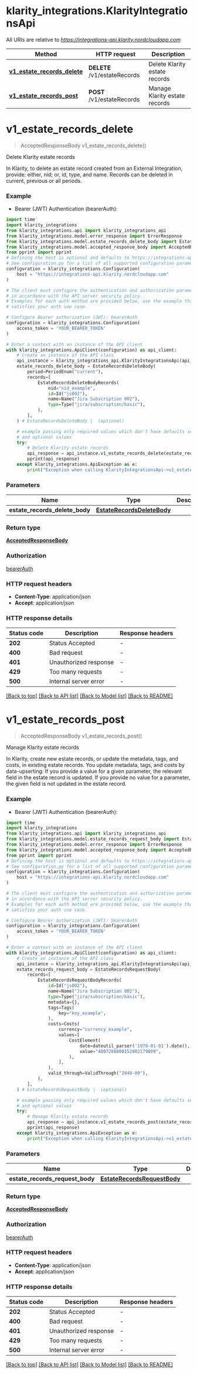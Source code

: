 # klarity_integrations.KlarityIntegrationsApi

All URIs are relative to *https://integrations-api.klarity.nordcloudapp.com*

Method | HTTP request | Description
------------- | ------------- | -------------
[**v1_estate_records_delete**](KlarityIntegrationsApi.md#v1_estate_records_delete) | **DELETE** /v1/estateRecords | Delete Klarity estate records
[**v1_estate_records_post**](KlarityIntegrationsApi.md#v1_estate_records_post) | **POST** /v1/estateRecords | Manage Klarity estate records


# **v1_estate_records_delete**
> AcceptedResponseBody v1_estate_records_delete()

Delete Klarity estate records

In Klarity, to delete an estate record created from an External Integration, provide: either, nid; or, id, type, and name. Records can be deleted in current, previous or all periods. 

### Example

* Bearer (JWT) Authentication (bearerAuth):

```python
import time
import klarity_integrations
from klarity_integrations.api import klarity_integrations_api
from klarity_integrations.model.error_response import ErrorResponse
from klarity_integrations.model.estate_records_delete_body import EstateRecordsDeleteBody
from klarity_integrations.model.accepted_response_body import AcceptedResponseBody
from pprint import pprint
# Defining the host is optional and defaults to https://integrations-api.klarity.nordcloudapp.com
# See configuration.py for a list of all supported configuration parameters.
configuration = klarity_integrations.Configuration(
    host = "https://integrations-api.klarity.nordcloudapp.com"
)

# The client must configure the authentication and authorization parameters
# in accordance with the API server security policy.
# Examples for each auth method are provided below, use the example that
# satisfies your auth use case.

# Configure Bearer authorization (JWT): bearerAuth
configuration = klarity_integrations.Configuration(
    access_token = 'YOUR_BEARER_TOKEN'
)

# Enter a context with an instance of the API client
with klarity_integrations.ApiClient(configuration) as api_client:
    # Create an instance of the API class
    api_instance = klarity_integrations_api.KlarityIntegrationsApi(api_client)
    estate_records_delete_body = EstateRecordsDeleteBody(
        period=PeriodEnum("current"),
        records=[
            EstateRecordsDeleteBodyRecords(
                nid="nid_example",
                id=Id("js002"),
                name=Name("Jira Subscription 002"),
                type=Type("jira/subscription/basic"),
            ),
        ],
    ) # EstateRecordsDeleteBody |  (optional)

    # example passing only required values which don't have defaults set
    # and optional values
    try:
        # Delete Klarity estate records
        api_response = api_instance.v1_estate_records_delete(estate_records_delete_body=estate_records_delete_body)
        pprint(api_response)
    except klarity_integrations.ApiException as e:
        print("Exception when calling KlarityIntegrationsApi->v1_estate_records_delete: %s\n" % e)
```


### Parameters

Name | Type | Description  | Notes
------------- | ------------- | ------------- | -------------
 **estate_records_delete_body** | [**EstateRecordsDeleteBody**](EstateRecordsDeleteBody.md)|  | [optional]

### Return type

[**AcceptedResponseBody**](AcceptedResponseBody.md)

### Authorization

[bearerAuth](../README.md#bearerAuth)

### HTTP request headers

 - **Content-Type**: application/json
 - **Accept**: application/json


### HTTP response details

| Status code | Description | Response headers |
|-------------|-------------|------------------|
**202** | Status Accepted |  -  |
**400** | Bad request |  -  |
**401** | Unauthorized response |  -  |
**429** | Too many requests |  -  |
**500** | Internal server error |  -  |

[[Back to top]](#) [[Back to API list]](../README.md#documentation-for-api-endpoints) [[Back to Model list]](../README.md#documentation-for-models) [[Back to README]](../README.md)

# **v1_estate_records_post**
> AcceptedResponseBody v1_estate_records_post()

Manage Klarity estate records

In Klarity, create new estate records, or update the metadata, tags, and costs, in existing estate records. You update metadata, tags, and costs by data-upserting: If you provide a value for a given parameter, the relevant field in the estate record is updated. If you provide no value for a parameter, the given field is not updated in the estate record. 

### Example

* Bearer (JWT) Authentication (bearerAuth):

```python
import time
import klarity_integrations
from klarity_integrations.api import klarity_integrations_api
from klarity_integrations.model.estate_records_request_body import EstateRecordsRequestBody
from klarity_integrations.model.error_response import ErrorResponse
from klarity_integrations.model.accepted_response_body import AcceptedResponseBody
from pprint import pprint
# Defining the host is optional and defaults to https://integrations-api.klarity.nordcloudapp.com
# See configuration.py for a list of all supported configuration parameters.
configuration = klarity_integrations.Configuration(
    host = "https://integrations-api.klarity.nordcloudapp.com"
)

# The client must configure the authentication and authorization parameters
# in accordance with the API server security policy.
# Examples for each auth method are provided below, use the example that
# satisfies your auth use case.

# Configure Bearer authorization (JWT): bearerAuth
configuration = klarity_integrations.Configuration(
    access_token = 'YOUR_BEARER_TOKEN'
)

# Enter a context with an instance of the API client
with klarity_integrations.ApiClient(configuration) as api_client:
    # Create an instance of the API class
    api_instance = klarity_integrations_api.KlarityIntegrationsApi(api_client)
    estate_records_request_body = EstateRecordsRequestBody(
        records=[
            EstateRecordsRequestBodyRecords(
                id=Id("js002"),
                name=Name("Jira Subscription 002"),
                type=Type("jira/subscription/basic"),
                metadata={},
                tags=Tags(
                    key="key_example",
                ),
                costs=Costs(
                    currency="currency_example",
                    values=[
                        CostElement(
                            date=dateutil_parser('1970-01-01').date(),
                            value="4807288800152802179809",
                        ),
                    ],
                ),
                valid_through=ValidThrough("2048-09"),
            ),
        ],
    ) # EstateRecordsRequestBody |  (optional)

    # example passing only required values which don't have defaults set
    # and optional values
    try:
        # Manage Klarity estate records
        api_response = api_instance.v1_estate_records_post(estate_records_request_body=estate_records_request_body)
        pprint(api_response)
    except klarity_integrations.ApiException as e:
        print("Exception when calling KlarityIntegrationsApi->v1_estate_records_post: %s\n" % e)
```


### Parameters

Name | Type | Description  | Notes
------------- | ------------- | ------------- | -------------
 **estate_records_request_body** | [**EstateRecordsRequestBody**](EstateRecordsRequestBody.md)|  | [optional]

### Return type

[**AcceptedResponseBody**](AcceptedResponseBody.md)

### Authorization

[bearerAuth](../README.md#bearerAuth)

### HTTP request headers

 - **Content-Type**: application/json
 - **Accept**: application/json


### HTTP response details

| Status code | Description | Response headers |
|-------------|-------------|------------------|
**202** | Status Accepted |  -  |
**400** | Bad request |  -  |
**401** | Unauthorized response |  -  |
**429** | Too many requests |  -  |
**500** | Internal server error |  -  |

[[Back to top]](#) [[Back to API list]](../README.md#documentation-for-api-endpoints) [[Back to Model list]](../README.md#documentation-for-models) [[Back to README]](../README.md)

